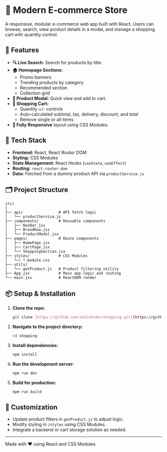 # 🛒 Modern E-commerce Store

A responsive, modular e-commerce web app built with React. Users can browse, search, view product details in a modal, and manage a shopping cart with quantity control.

## 🚀 Features
-   **🔍 Live Search:** Search for products by title.
-   **🏠 Homepage Sections:**
    -   Promo banners
    -   Trending products by category
    -   Recommended section
    -   Collection grid
-   **🧾 Product Modal:** Quick view and add to cart.
-   **🛒 Shopping Cart:**
    -   Quantity +/- controls
    -   Auto-calculated subtotal, tax, delivery, discount, and total
    -   Remove single or all items
-   **📱 Fully Responsive** layout using CSS Modules.

## 🧩 Tech Stack
-   **Frontend:** React, React Router DOM
-   **Styling:** CSS Modules
-   **State Management:** React Hooks (`useState`, `useEffect`)
-   **Routing:** `react-router-dom`
-   **Data:** Fetched from a dummy product API via `productService.js`

## 🗂️ Project Structure
```
src/
│
├── api/                # API fetch logic
│   └── productService.js
├── components/         # Reusable components
│   ├── NavBar.jsx
│   ├── BrandRow.jsx
│   └── ProductModal.jsx
├── pages/              # Route components
│   ├── HomePage.jsx
│   ├── CartPage.jsx
│   └── ShoppingSection.jsx
├── styles/             # CSS Modules
│   └── *.module.css
├── utils/
│   └── getProduct.js   # Product filtering utility
├── App.jsx             # Main app logic and routing
└── main.jsx            # ReactDOM render
```
## 📦 Setup & Installation
1.  **Clone the repo:**
    ```bash
    git clone [https://github.com/ashishxdev/shopping.git](https://github.com/ashishxdev/shopping.git)
    ```
2.  **Navigate to the project directory:**
    ```bash
    cd shopping
    ```
3.  **Install dependencies:**
    ```bash
    npm install
    ```
4.  **Run the development server:**
    ```bash
    npm run dev
    ```
5.  **Build for production:**
    ```bash
    npm run build
    ```

## 🔧 Customization
-   Update product filters in `getProduct.js` to adjust logic.
-   Modify styling in `/styles` using CSS Modules.
-   Integrate a backend or cart storage solution as needed.

---
Made with ❤️ using React and CSS Modules.
